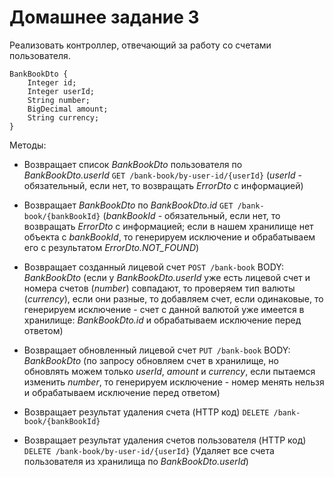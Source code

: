 # Домашнее задание 3

Реализовать контроллер, отвечающий за работу со счетами пользователя.
```
BankBookDto {
    Integer id;
    Integer userId;
    String number;
    BigDecimal amount;
    String currency;
}
```
Методы:

+ Возвращает список _BankBookDto_ пользователя по _BankBookDto.userId_ `GET /bank-book/by-user-id/{userId}` (_userId_ - 
обязательный, если нет, то возвращать _ErrorDto_ с информацией)

+ Возвращает _BankBookDto_ по _BankBookDto.id_ `GET /bank-book/{bankBookId}` (_bankBookId_ - обязательный, если нет, 
то возвращать _ErrorDto_ с информацией; если в нашем хранилище нет объекта с _bankBookId_, то генерируем исключение и 
обрабатываем его с результатом _ErrorDto.NOT_FOUND_)

+ Возвращает созданный лицевой счет `POST /bank-book` BODY: _BankBookDto_ (если у _BankBookDto.userId_ уже есть лицевой 
счет и номера счетов (_number_) совпадают, то проверяем тип валюты (_currency_), если они разные, то добавляем счет, 
если одинаковые, то генерируем исключение - счет с данной валютой уже имеется в хранилище: _BankBookDto.id_ и 
обрабатываем исключение перед ответом)

+ Возвращает обновленный лицевой счет `PUT /bank-book` BODY: _BankBookDto_ (по запросу обновляем счет в хранилище, но 
обновлять можем только _userId_, _amount_ и _currency_, если пытаемся изменить _number_, то генерируем исключение - 
номер менять нельзя и обрабатываем исключение перед ответом)

+ Возвращает результат удаления счета (HTTP код) `DELETE /bank-book/{bankBookId}`

+ Возвращает результат удаления счетов пользователя (HTTP код) `DELETE /bank-book/by-user-id/{userId}` (Удаляет все счета 
пользователя из хранилища по _BankBookDto.userId_)